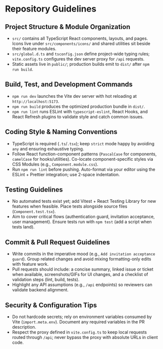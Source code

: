 # Repository Guidelines

## Project Structure & Module Organization
- `src/` contains all TypeScript React components, layouts, and pages. Icons live under `src/components/icons/` and shared utilities sit beside their feature modules.
- `src/global.d.ts` and `tsconfig.json` define project-wide typing rules; `vite.config.ts` configures the dev server proxy for `/api` requests.
- Static assets live in `public/`; production builds emit to `dist/` after `npm run build`.

## Build, Test, and Development Commands
- `npm run dev` launches the Vite dev server with hot reloading at `http://localhost:5173`.
- `npm run build` produces the optimized production bundle in `dist/`.
- `npm run lint` runs ESLint with `typescript-eslint`, React Hooks, and React Refresh plugins to validate style and catch common issues.

## Coding Style & Naming Conventions
- TypeScript is required (`.ts`/`.tsx`); keep `strict` mode happy by avoiding `any` and ensuring exhaustive typing.
- Follow React function-component patterns (`PascalCase` for components, `camelCase` for hooks/utilities). Co-locate component-specific styles via CSS Modules (e.g., `Component.module.css`).
- Run `npm run lint` before pushing. Auto-format via your editor using the ESLint + Prettier integration; use 2-space indentation.

## Testing Guidelines
- No automated tests exist yet; add Vitest + React Testing Library for new features when feasible. Place tests alongside source files (`Component.test.tsx`).
- Aim to cover critical flows (authentication guard, invitation acceptance, user management). Ensure tests run with `npm test` (add a script when tests land).

## Commit & Pull Request Guidelines
- Write commits in the imperative mood (e.g., `Add invitation acceptance guard`). Group related changes and avoid mixing formatting-only edits with feature work.
- Pull requests should include: a concise summary, linked issue or ticket when available, screenshots/GIFs for UI changes, and a checklist of validation steps (lint, build, tests).
- Highlight any API assumptions (e.g., `/api` endpoints) so reviewers can validate backend alignment.

## Security & Configuration Tips
- Do not hardcode secrets; rely on environment variables consumed by Vite (`import.meta.env`). Document any required variables in the PR description.
- Respect the proxy defined in `vite.config.ts` to keep local requests routed through `/api`; never bypass the proxy with absolute URLs in client code.
